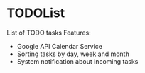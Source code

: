 # TODOList
List of TODO tasks
Features:
- Google API Calendar Service
- Sorting tasks by day, week and month
- System notification about incoming tasks
